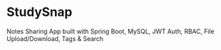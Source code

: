 # StudySnap
Notes Sharing App built with Spring Boot, MySQL, JWT Auth, RBAC, File Upload/Download, Tags &amp; Search
